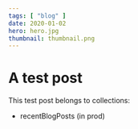 ```yaml
---
tags: [ "blog" ]
date: 2020-01-02
hero: hero.jpg
thumbnail: thumbnail.png
---
```


# A test post

This test post belongs to collections:
+ recentBlogPosts (in prod)